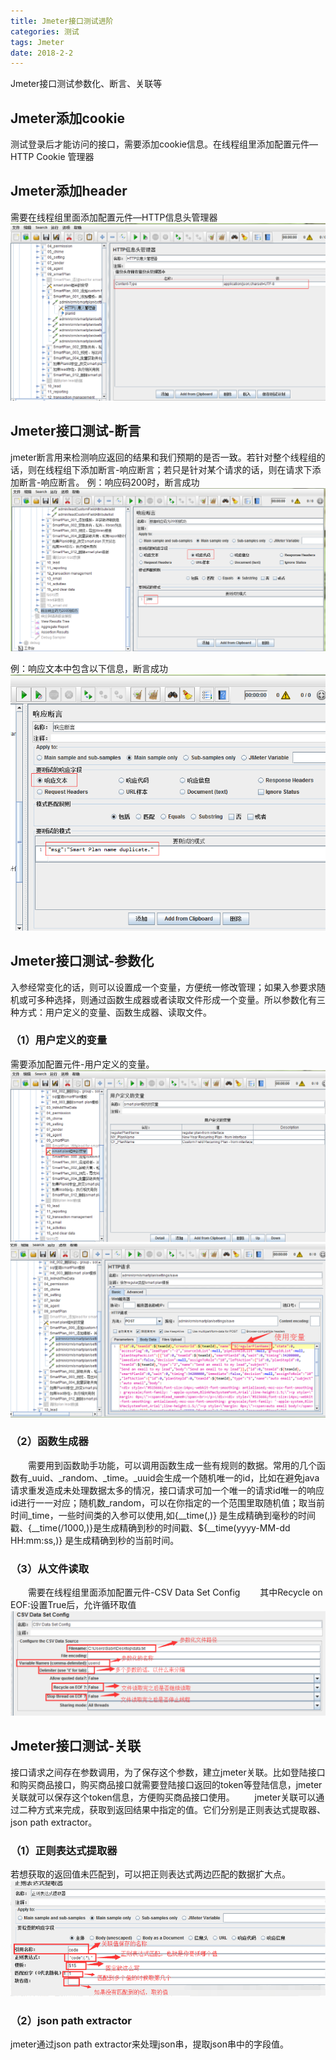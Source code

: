 ```yaml
---
title: Jmeter接口测试进阶
categories: 测试
tags: Jmeter
date: 2018-2-2
---
```

Jmeter接口测试参数化、断言、关联等
<!-- more -->

## Jmeter添加cookie
测试登录后才能访问的接口，需要添加cookie信息。在线程组里添加配置元件—HTTP Cookie 管理器

## Jmeter添加header 
需要在线程组里面添加配置元件—HTTP信息头管理器 
![](/bimg/30.png)

## Jmeter接口测试-断言
jmeter断言用来检测响应返回的结果和我们预期的是否一致。若针对整个线程组的话，则在线程组下添加断言-响应断言；若只是针对某个请求的话，则在请求下添加断言-响应断言。
例：响应码200时，断言成功
![](/bimg/34.png)

例：响应文本中包含以下信息，断言成功
![](/bimg/35.png)

## Jmeter接口测试-参数化
入参经常变化的话，则可以设置成一个变量，方便统一修改管理；如果入参要求随机或可多种选择，则通过函数生成器或者读取文件形成一个变量。所以参数化有三种方式：用户定义的变量、函数生成器、读取文件。
### （1）用户定义的变量 
需要添加配置元件-用户定义的变量。
![](/bimg/31.png)
![](/bimg/32.png)

### （2）函数生成器 
  需要用到函数助手功能，可以调用函数生成一些有规则的数据。常用的几个函数有_uuid、_random、_time。_uuid会生成一个随机唯一的id，比如在避免java请求重发造成未处理数据太多的情况，接口请求可加一个唯一的请求id唯一的响应id进行一一对应；随机数_random，可以在你指定的一个范围里取随机值；取当前时间_time，一些时间类的入参可以使用,如{__time(,)} 是生成精确到毫秒的时间戳、{__time(/1000,)}是生成精确到秒的时间戳、${__time(yyyy-MM-dd HH:mm:ss,)} 是生成精确到秒的当前时间。

### （3）从文件读取 
  需要在线程组里面添加配置元件-CSV Data Set Config 
  其中Recycle on EOF:设置True后，允许循环取值 
![](/bimg/33.png)

## Jmeter接口测试-关联
接口请求之间存在参数调用，为了保存这个参数，建立jmeter关联。比如登陆接口和购买商品接口，购买商品接口就需要登陆接口返回的token等登陆信息，jmeter关联就可以保存这个token信息，方便购买商品接口使用。 
  jmeter关联可以通过二种方式来完成，获取到返回结果中指定的值。它们分别是正则表达式提取器、 json path extractor。 

### （1）正则表达式提取器 
若想获取的返回值未匹配到，可以把正则表达式两边匹配的数据扩大点。
![](/bimg/36.png)

### （2）json path extractor 
jmeter通过json path extractor来处理json串，提取json串中的字段值。
